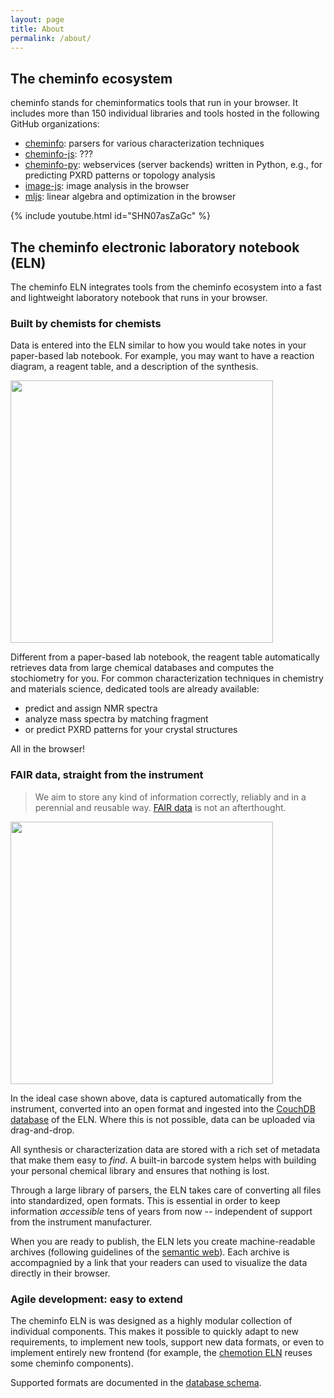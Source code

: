 ```yaml
---
layout: page
title: About
permalink: /about/
---
```


## The cheminfo ecosystem

cheminfo stands for cheminformatics tools that run in your browser.
It includes more than 150 individual libraries and tools hosted in the following GitHub organizations:

- [cheminfo](https://github.com/cheminfo): parsers for various characterization techniques
- [cheminfo-js](https://github.com/cheminfo-js): ???
- [cheminfo-py](https://github.com/cheminfo-py): webservices (server backends) written in Python, e.g., for predicting PXRD patterns or topology analysis
- [image-js](https://github.com/image-js): image analysis in the browser
- [mljs](https://github.com/mljs): linear algebra and optimization in the browser


{% include youtube.html id="SHN07asZaGc" %}

## The cheminfo electronic laboratory notebook (ELN)

The cheminfo ELN integrates tools from the cheminfo ecosystem into a fast and lightweight laboratory notebook that runs in your browser.

### Built by chemists for chemists

Data is entered into the ELN similar to how you would take notes in your paper-based lab notebook. 
For example, you may want to have a reaction diagram, a reagent table, and a description of the synthesis.

<img style="width: 30em" src="../assets/img/pxrd_overview.png">

Different from a paper-based lab notebook, the reagent table automatically retrieves data from large chemical databases and computes the stochiometry for you.
For common characterization techniques in chemistry and materials science, dedicated tools are already available:

 * predict and assign NMR spectra
 * analyze mass spectra by matching fragment
 * or predict PXRD patterns for your crystal structures

All in the browser!

### FAIR data, straight from the instrument

> We aim to store any kind of information correctly, reliably and in a perennial and reusable way. [FAIR data](https://www.go-fair.org/fair-principles/) is not an afterthought.

<img style="width: 30em" src="../assets/img/importation.png">

In the ideal case shown above, data is captured automatically from the instrument, converted into an open format and ingested into the [CouchDB database](https://en.wikipedia.org/wiki/Apache_CouchDB) of the ELN.
Where this is not possible, data can be uploaded via drag-and-drop. 

All synthesis or characterization data are stored with a rich set of metadata that make them easy to *find*.
A built-in barcode system helps with building your personal chemical library and ensures that nothing is lost.

Through a large library of parsers, the ELN takes care of converting all files into  standardized, open formats. 
This is essential in order to keep information *accessible* tens of years from now -- independent of support from the instrument manufacturer.

When you are ready to publish, the ELN lets you create machine-readable archives (following guidelines of the [semantic web](https://en.wikipedia.org/wiki/Semantic_Web)).
Each archive is accompagnied by a link that your readers can used to visualize the data directly in their browser.

### Agile development: easy to extend

The cheminfo ELN is was designed as a highly modular collection of individual components.
This makes it possible to quickly adapt to new requirements, to implement new tools, support new data formats, or even to implement entirely new frontend (for example, the [chemotion ELN](https://chemotion.net/) reuses some cheminfo components). 

Supported formats are documented in the [database schema](https://cheminfo.github.io/data_schema/).


